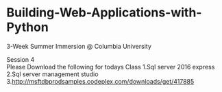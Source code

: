 # Building-Web-Applications-with-Python
3-Week Summer Immersion @ Columbia University

Session 4  
Please Download the following for todays Class
1.Sql server 2016 express
2.Sql server management studio
3.http://msftdbprodsamples.codeplex.com/downloads/get/417885
